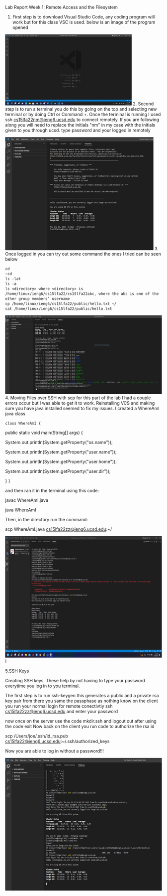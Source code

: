 Lab Report Week 1: Remote Access and the Filesystem

1. First step is to download Visual Studio Code, any coding program will work but for this class VSC is used.
below is an image of the program opened

![img_1.png](./Screenshots/lab1/img_1.png)
2. Second step is to run a terminal you do this by going on the top and selecting new terminal or by doing Ctrl or Command +.
   Once the terminal is running I used ssh cs15lfa22nm@ieng6.ucsd.edu to connect remotely. If you are following along you will need
   to replace the initials "nm" in my case with the initials given to you through ucsd.
   type password and your logged in remotely
   
![img_2.png](./Screenshots/lab1/img_2.png)
3. Once logged in you can try out some command the ones I tried can be seen below


    cd
    ~cd
    ls -lat
    ls -a
    ls <directory> where <directory> is /home/linux/ieng6/cs15lfa22/cs15lfa22abc, where the abc is one of the other group members’ username
    cp /home/linux/ieng6/cs15lfa22/public/hello.txt ~/
    cat /home/linux/ieng6/cs15lfa22/public/hello.txt
![img_3.png](./Screenshots/lab1/img_3.png)
4. Moving Files over SSH with scp
for this part of the lab I had a couple errors occur but I was able to get it to work. 
   Reinstalling VCS and making sure you have java installed seemed to fix my issues.
    I created a WhereAmI java class
   
    class WhereAmI {
   
   public static void main(String[] args) {
   
   System.out.println(System.getProperty("os.name"));
   
   System.out.println(System.getProperty("user.name"));
   
   System.out.println(System.getProperty("user.home"));
   
   System.out.println(System.getProperty("user.dir"));
   
   }
   }
   
and then ran it in the terminal 
    using this code:
   

   javac WhereAmI.java

   java WhereAmI

Then, in the directory run the command:

scp WhereAmI.java cs15lfa22zz@ieng6.ucsd.edu:~/

![img_6.png](./Screenshots/lab1/img_6.png)!
   
5.SSH Keys

Creating SSH keys. These help by not having to type your password everytime you log in to you
terminal.

The first step is to run ssh-keygen this generates a public and a private rsa key pair
from there you same the passphase as nothing 
know on the client you run your normal login for remote conectivtiy
ssh cs15lfa22zz@ieng6.ucsd.edu
and enter your password 

now once on the server use the code mkdir.ssh and logout out after using the code exit
Now back on the client you run code to authorize the rsa id 

scp /Users/joe/.ssh/id_rsa.pub cs15lfa22@ieng6.ucsd.edu:~/.ssh/authorized_keys 

Now you are able to log in without a password!!!

![img_5.png](./Screenshots/lab1/img_5.png)